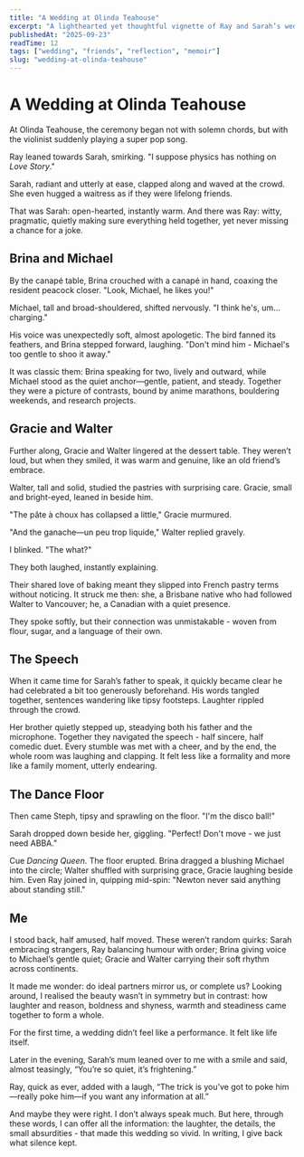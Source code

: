 ```yaml
---
title: "A Wedding at Olinda Teahouse"
excerpt: "A lighthearted yet thoughtful vignette of Ray and Sarah’s wedding in the Dandenong Ranges—where contrasts, quirks, and joy intertwined."
publishedAt: "2025-09-23"
readTime: 12
tags: ["wedding", "friends", "reflection", "memoir"]
slug: "wedding-at-olinda-teahouse"
---
```


# A Wedding at Olinda Teahouse

At Olinda Teahouse, the ceremony began not with solemn chords, but with the violinist suddenly playing a super pop song.  

Ray leaned towards Sarah, smirking. "I suppose physics has nothing on *Love Story*."  

Sarah, radiant and utterly at ease, clapped along and waved at the crowd. She even hugged a waitress as if they were lifelong friends. 

That was Sarah: open-hearted, instantly warm. And there was Ray: witty, pragmatic, quietly making sure everything held together, yet never missing a chance for a joke.  

## Brina and Michael

By the canapé table, Brina crouched with a canapé in hand, coaxing the resident peacock closer. "Look, Michael, he likes you!"  

Michael, tall and broad-shouldered, shifted nervously. "I think he's, um… charging."  

His voice was unexpectedly soft, almost apologetic. The bird fanned its feathers, and Brina stepped forward, laughing. "Don't mind him - Michael's too gentle to shoo it away."  

It was classic them: Brina speaking for two, lively and outward, while Michael stood as the quiet anchor—gentle, patient, and steady. Together they were a picture of contrasts, bound by anime marathons, bouldering weekends, and research projects.  

## Gracie and Walter

Further along, Gracie and Walter lingered at the dessert table. They weren’t loud, but when they smiled, it was warm and genuine, like an old friend’s embrace. 

Walter, tall and solid, studied the pastries with surprising care. Gracie, small and bright-eyed, leaned in beside him.  

"The pâte à choux has collapsed a little," Gracie murmured.  

"And the ganache—un peu trop liquide," Walter replied gravely.  

I blinked. "The what?"  

They both laughed, instantly explaining. 

Their shared love of baking meant they slipped into French pastry terms without noticing. It struck me then: she, a Brisbane native who had followed Walter to Vancouver; he, a Canadian with a quiet presence. 

They spoke softly, but their connection was unmistakable - woven from flour, sugar, and a language of their own.  

## The Speech

When it came time for Sarah’s father to speak, it quickly became clear he had celebrated a bit too generously beforehand. His words tangled together, sentences wandering like tipsy footsteps. Laughter rippled through the crowd.  

Her brother quietly stepped up, steadying both his father and the microphone. Together they navigated the speech - half sincere, half comedic duet. Every stumble was met with a cheer, and by the end, the whole room was laughing and clapping. It felt less like a formality and more like a family moment, utterly endearing.  

## The Dance Floor

Then came Steph, tipsy and sprawling on the floor. "I'm the disco ball!"  

Sarah dropped down beside her, giggling. "Perfect! Don't move - we just need ABBA."  

Cue *Dancing Queen*. The floor erupted. Brina dragged a blushing Michael into the circle; Walter shuffled with surprising grace, Gracie laughing beside him. Even Ray joined in, quipping mid-spin: "Newton never said anything about standing still."  


## Me

I stood back, half amused, half moved. These weren’t random quirks: Sarah embracing strangers, Ray balancing humour with order; Brina giving voice to Michael’s gentle quiet; Gracie and Walter carrying their soft rhythm across continents.  

It made me wonder: do ideal partners mirror us, or complete us? Looking around, I realised the beauty wasn’t in symmetry but in contrast: how laughter and reason, boldness and shyness, warmth and steadiness came together to form a whole.  

For the first time, a wedding didn’t feel like a performance. It felt like life itself.

Later in the evening, Sarah’s mum leaned over to me with a smile and said, almost teasingly, “You’re so quiet, it’s frightening.”

Ray, quick as ever, added with a laugh, “The trick is you’ve got to poke him—really poke him—if you want any information at all.”

And maybe they were right. I don’t always speak much. But here, through these words, I can offer all the information: the laughter, the details, the small absurdities - that made this wedding so vivid. In writing, I give back what silence kept.
